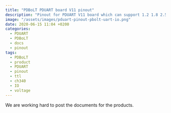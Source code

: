 ```yaml
---
title: "PDBoLT PDUART board V11 pinout"
description: "Pinout for PDUART V11 board which can support 1.2 1.8 2.5.3.3 5.0 and ANY voltage"
image: "/assets/images/pduart-pinout-pbolt-uart-io.png"
date: 2020-06-15 11:04 +0200
categories:
  - PDUART
  - PDBoLT
  - docs
  - pinout
tags:
  - PDBoLT
  - product
  - PDUART
  - pinout
  - ttl
  - ch340
  - IO
  - voltage
---
```


We are working hard to post the documents for the products.

